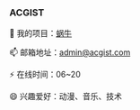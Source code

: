 ### ACGIST

 🔭 我的项目：[蜗牛](https://gitee.com/acgist/snail)

 📫 邮箱地址：admin@acgist.com

 ⚡ 在线时间：06~20

 😄 兴趣爱好：动漫、音乐、技术

